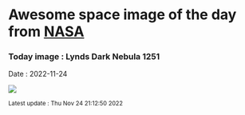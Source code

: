 
# Awesome space image of the day from [NASA](https://api.nasa.gov/)

### Today image : Lynds Dark Nebula 1251
Date : 2022-11-24

![](https://apod.nasa.gov/apod/image/2211/LDN1251v7social1024.png)

<small>Latest update : Thu Nov 24 21:12:50 2022</small>
        